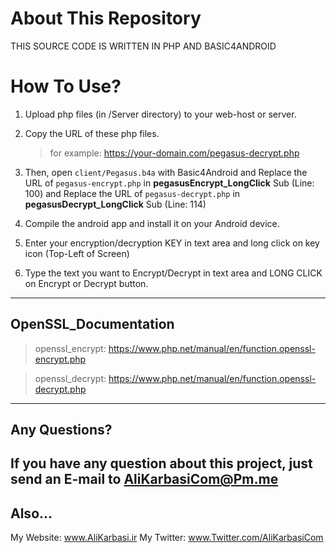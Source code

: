 # About This Repository

THIS SOURCE CODE IS WRITTEN IN PHP AND BASIC4ANDROID

# How To Use?

1. Upload php files (in /Server directory) to your web-host or server.
2. Copy the URL of these php files.
    > for example: https://your-domain.com/pegasus-decrypt.php

3. Then, open ``` client/Pegasus.b4a ``` with Basic4Android and  Replace the URL of ``` pegasus-encrypt.php ``` in **pegasusEncrypt_LongClick** Sub (Line: 100) and Replace the URL of ``` pegasus-decrypt.php ``` in **pegasusDecrypt_LongClick** Sub (Line: 114)

5. Compile the android app and install it on your Android device.
6. Enter your encryption/decryption KEY in text area and long click on key icon (Top-Left of Screen)
7. Type the text you want to Encrypt/Decrypt in text area and LONG CLICK on Encrypt or Decrypt button.
---

## OpenSSL_Documentation

> openssl_encrypt:
https://www.php.net/manual/en/function.openssl-encrypt.php

> openssl_decrypt:
https://www.php.net/manual/en/function.openssl-decrypt.php
---

## Any Questions?

If you have any question about this project, just send an E-mail to AliKarbasiCom@Pm.me
---

## Also...

My Website: www.AliKarbasi.ir
My Twitter: www.Twitter.com/AliKarbasiCom
